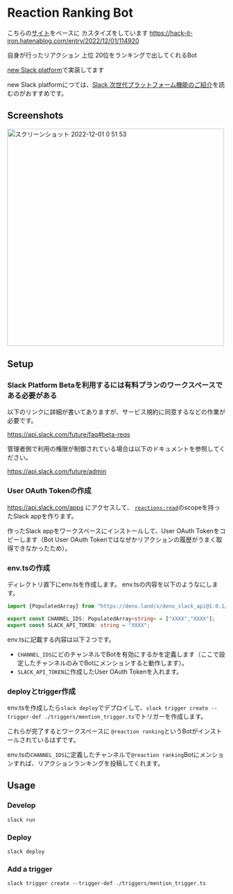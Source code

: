 # Reaction Ranking Bot

こちらの[サイト](https://github.com/operando/slack-deno-reaction-ranking)をベースに
カスタイズをしています
https://hack-it-iron.hatenablog.com/entry/2022/12/01/114920

自身が行ったリアクション 上位 20位をランキングで出してくれるBot

[new Slack platform](https://api.slack.com/future)で実装してます

new Slack platformにつては、[Slack 次世代プラットフォーム機能のご紹介](https://qiita.com/seratch/items/ecc16b845483c9d6f9e1)を読むのがおすすめです。

## Screenshots

<img width="500" alt="スクリーンショット 2022-12-01 0 51 53" src="https://user-images.githubusercontent.com/2127716/204845022-65923679-8e7b-4ebc-a99b-c8f71054e736.png">


## Setup

### Slack Platform Betaを利用するには有料プランのワークスペースである必要がある

以下のリンクに詳細が書いてありますが、サービス規約に同意するなどの作業が必要です。

https://api.slack.com/future/faq#beta-reqs

管理者側で利用の権限が制御されている場合は以下のドキュメントを参照してください。

https://api.slack.com/future/admin


### User OAuth Tokenの作成

https://api.slack.com/apps にアクセスして、 [`reactions:read`](https://api.slack.com/scopes/reactions:read)のscopeを持ったSlack appを作ります。

作ったSlack appをワークスペースにインストールして、User OAuth Tokenをコピーします（Bot User OAuth Tokenではなぜかリアクションの履歴がうまく取得できなかったため）。

### env.tsの作成

ディレクトリ直下にenv.tsを作成します。 env.tsの内容を以下のようなにします。

```typescript
import {PopulatedArray} from "https://deno.land/x/deno_slack_api@1.0.1/type-helpers.ts";

export const CHANNEL_IDS: PopulatedArray<string> = ["XXXX","XXXX"];
export const SLACK_API_TOKEN: string = "XXXX";
```

env.tsに記載する内容は以下２つです。
- `CHANNEL_IDS`にどのチャンネルでBotを有効にするかを定義します（ここで設定したチャンネルのみでBotにメンションすると動作します）。
- `SLACK_API_TOKEN`に作成したUser OAuth Tokenを入れます。



### deployとtrigger作成

env.tsを作成したら`slack deploy`でデプロイして、`slack trigger create --trigger-def ./triggers/mention_trigger.ts`でトリガーを作成します。

これらが完了するとワークスペースに `@reaction ranking`というBotがインストールされているはずです。

env.tsの`CHANNEL_IDS`に定義したチャンネルで`@reaction ranking`Botにメンションすれば、リアクションランキングを投稿してくれます。


## Usage

### Develop

```shell
slack run
```

### Deploy

```shell
slack deploy
```

### Add a trigger

```shell
slack trigger create --trigger-def ./triggers/mention_trigger.ts
```

